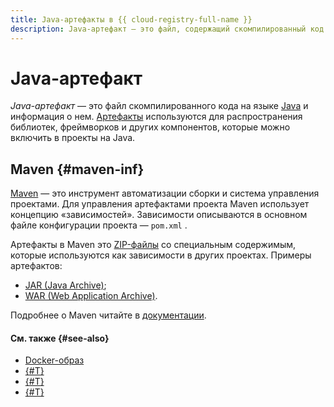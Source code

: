 ```yaml
---
title: Java-артефакты в {{ cloud-registry-full-name }}
description: Java-артефакт — это файл, содержащий скомпилированный код на языке Java и информацию о нем. Артефакты используются для распространения библиотек, фреймворков и других компонентов, которые можно включить в проекты на Java.
---
```


# Java-артефакт

_Java-артефакт_ — это файл скомпилированного кода на языке [Java](https://ru.wikipedia.org/wiki/Java) и информация о нем. [Артефакты](artifacts.md) используются для распространения библиотек, фреймворков и других компонентов, которые можно включить в проекты на Java.

## Maven {#maven-inf}

[Maven](https://maven.apache.org/) — это инструмент автоматизации сборки и система управления проектами. Для управления артефактами проекта Maven использует концепцию «зависимостей». Зависимости описываются в основном файле конфигурации проекта — `pom.xml` .

Артефакты в Maven это [ZIP-файлы](https://ru.wikipedia.org/wiki/.ZIP) со специальным содержимым, которые используются как зависимости в других проектах. Примеры артефактов: 
* [JAR (Java Archive)](https://ru.wikipedia.org/wiki/JAR);
* [WAR (Web Application Archive)](https://ru.wikipedia.org/wiki/WAR_(тип_файла)).

Подробнее о Maven читайте в [документации](https://maven.apache.org/guides/index.html).

#### См. также {#see-also}

* [Docker-образ](./docker-image.md)
* [{#T}](./art-nodejs.md)
* [{#T}](./art-nuget.md)
* [{#T}](./art-python.md)